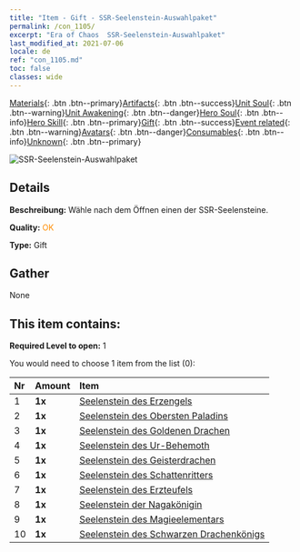 ```yaml
---
title: "Item - Gift - SSR-Seelenstein-Auswahlpaket"
permalink: /con_1105/
excerpt: "Era of Chaos  SSR-Seelenstein-Auswahlpaket"
last_modified_at: 2021-07-06
locale: de
ref: "con_1105.md"
toc: false
classes: wide
---
```

 [Materials](/ItemsDE/){: .btn .btn--primary}[Artifacts](/ItemsDE/Artifacts/){: .btn .btn--success}[Unit Soul](/ItemsDE/UnitSoul/){: .btn .btn--warning}[Unit Awakening](/ItemsDE/UnitAwakening/){: .btn .btn--danger}[Hero Soul](/ItemsDE/HeroSoul/){: .btn .btn--info}[Hero Skill](/ItemsDE/HeroSkill/){: .btn .btn--primary}[Gift](/ItemsDE/Gift/){: .btn .btn--success}[Event related](/ItemsDE/Events/){: .btn .btn--warning}[Avatars](/ItemsDE/Avatars/){: .btn .btn--danger}[Consumables](/ItemsDE/Consumables/){: .btn .btn--info}[Unknown](/ItemsDE/Unknown/){: .btn .btn--primary}

 ![SSR-Seelenstein-Auswahlpaket](/images/t/i_907560.png)

## Details
 **Beschreibung:** Wähle nach dem Öffnen einen der SSR-Seelensteine.

 **Quality:** <span style="color: #FF8C00">OK</span>

 **Type:** Gift

## Gather

  None

## This item contains:

 **Required Level to open:** 1

 You would need to choose 1 item from the list (0):

  | Nr | Amount |     Item    |
  |:---|:-------|:------------|
  | 1 |  **1x** | [Seelenstein des Erzengels](/ItemsDE/unt_288/) |  | 
  | 2 |  **1x** | [Seelenstein des Obersten Paladins](/ItemsDE/unt_289/) |  | 
  | 3 |  **1x** | [Seelenstein des Goldenen Drachen](/ItemsDE/unt_295/) |  | 
  | 4 |  **1x** | [Seelenstein des Ur-Behemoth](/ItemsDE/unt_311/) |  | 
  | 5 |  **1x** | [Seelenstein des Geisterdrachen](/ItemsDE/unt_303/) |  | 
  | 6 |  **1x** | [Seelenstein des Schattenritters](/ItemsDE/unt_302/) |  | 
  | 7 |  **1x** | [Seelenstein des Erzteufels](/ItemsDE/unt_318/) |  | 
  | 8 |  **1x** | [Seelenstein der Nagakönigin](/ItemsDE/unt_325/) |  | 
  | 9 |  **1x** | [Seelenstein des Magieelementars](/ItemsDE/unt_347/) |  | 
  | 10 |  **1x** | [Seelenstein des Schwarzen Drachenkönigs](/ItemsDE/unt_334/) |  | 
